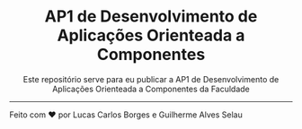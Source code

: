 <h1 align="center"> AP1 de Desenvolvimento de Aplicações Orienteada a Componentes </h1>

<p align="center">
  Este repositório serve para eu publicar a AP1 de Desenvolvimento de Aplicações Orienteada a Componentes da Faculdade
</p>

---

Feito com ❤ por Lucas Carlos Borges e Guilherme Alves Selau
